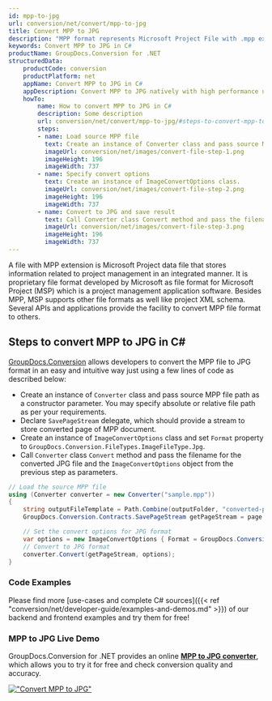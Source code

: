 ```yaml
---
id: mpp-to-jpg
url: conversion/net/convert/mpp-to-jpg
title: Convert MPP to JPG
description: "MPP format represents Microsoft Project File with .mpp extension. Learn how to convert MPP to JPG file programmatically in C# language using GroupDocs.Conversion for .NET library."
keywords: Convert MPP to JPG in C#
productName: GroupDocs.Conversion for .NET
structuredData:
    productCode: conversion
    productPlatform: net
    appName: Convert MPP to JPG in C#
    appDescription: Convert MPP to JPG natively with high performance using C# language and server side GroupDocs.Conversion for .NET APIs, without the use of any software like Microsoft or Open Office.
    howTo:
        name: How to convert MPP to JPG in C# 
        description: Some description
        url: conversion/net/convert/mpp-to-jpg/#steps-to-convert-mpp-to-jpg-in-c
        steps:
        - name: Load source MPP file 
          text: Create an instance of Converter class and pass source MPP file path as a constructor parameter. You may specify absolute or relative file path as per your requirements. 
          imageUrl: conversion/net/images/convert-file-step-1.png
          imageHeight: 196
          imageWidth: 737
        - name: Specify convert options 
          text: Create an instance of ImageConvertOptions class.
          imageUrl: conversion/net/images/convert-file-step-2.png
          imageHeight: 196
          imageWidth: 737
        - name: Convert to JPG and save result 
          text: Call Converter class Convert method and pass the filename for the converted HTML file and the ImageConvertOptions object from the previous step as parameters.
          imageUrl: conversion/net/images/convert-file-step-3.png
          imageHeight: 196
          imageWidth: 737
---
```


A file with MPP extension is Microsoft Project data file that stores information related to project management in an integrated manner. It is proprietary file format developed by Microsoft as file format for Microsoft Project (MSP) which is a project management application software. Besides MPP, MSP supports other file formats as well like project XML schema. Several APIs and applications provide the facility to convert MPP file format to others.

## Steps to convert MPP to JPG in C#

[GroupDocs.Conversion](https://products.groupdocs.com/conversion/net) allows developers to convert the MPP file to JPG format in an easy and intuitive way just using a few lines of code as described below:

* Create an instance of `Converter` class and pass source MPP file path as a constructor parameter. You may specify absolute or relative file path as per your requirements. 
* Declare `SavePageStream` delegate, which should provide a stream to store converted page of MPP document.
* Create an instance of `ImageConvertOptions` class and set `Format` property to `GroupDocs.Conversion.FileTypes.ImageFileType.Jpg`.
* Call `Converter` class `Convert` method and pass the filename for the converted JPG file and the `ImageConvertOptions` object from the previous step as parameters.

```csharp
// Load the source MPP file
using (Converter converter = new Converter("sample.mpp"))
{
    string outputFileTemplate = Path.Combine(outputFolder, "converted-page-{0}.jpg");
    GroupDocs.Conversion.Contracts.SavePageStream getPageStream = page => new FileStream(string.Format(outputFileTemplate, page), FileMode.Create);

    // Set the convert options for JPG format
    var options = new ImageConvertOptions { Format = GroupDocs.Conversion.FileTypes.ImageFileType.Jpg };   
    // Convert to JPG format
    converter.Convert(getPageStream, options);
}
```

### Code Examples

Please find more [use-cases and complete C# sources]({{< ref "conversion/net/developer-guide/examples-and-demos.md" >}}) of our backend and frontend examples and try them for free!

### MPP to JPG Live Demo

GroupDocs.Conversion for .NET provides an online [**MPP to JPG converter**](https://products.groupdocs.app/conversion/mpp-to-jpg), which allows you to try it for free and check conversion quality and accuracy.

[!["Convert MPP to JPG"](conversion/net/images/convert-to-jpg/convert-mpp-to-jpg.png)](https://products.groupdocs.app/conversion/mpp-to-jpg)